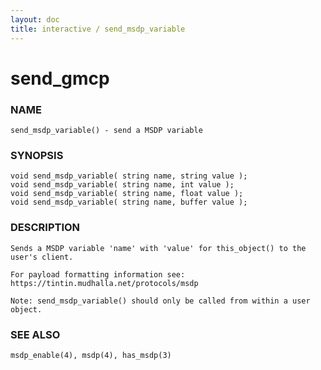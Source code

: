 ```yaml
---
layout: doc
title: interactive / send_msdp_variable
---
```

# send_gmcp

### NAME

    send_msdp_variable() - send a MSDP variable

### SYNOPSIS

    void send_msdp_variable( string name, string value );
    void send_msdp_variable( string name, int value );
    void send_msdp_variable( string name, float value );
    void send_msdp_variable( string name, buffer value );

### DESCRIPTION

    Sends a MSDP variable 'name' with 'value' for this_object() to the user's client. 

    For payload formatting information see: https://tintin.mudhalla.net/protocols/msdp

    Note: send_msdp_variable() should only be called from within a user object.
    
### SEE ALSO

    msdp_enable(4), msdp(4), has_msdp(3)


